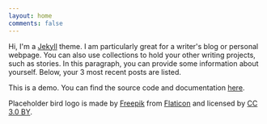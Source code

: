 ```yaml
---
layout: home
comments: false
---
```


Hi, I'm a [Jekyll](https://jekyllrb.com/) theme. I am particularly great for a writer's blog or personal webpage. You can also use collections to hold your other writing projects, such as stories. In this paragraph, you can provide some information about yourself. Below, your 3 most recent posts are listed. 

This is a demo. You can find the source code and documentation [here](https://github.com/lingxz/sparrow). 

Placeholder bird logo is made by [Freepik](http://www.freepik.com) from [Flaticon](http://www.flaticon.com) and licensed by [CC 3.0 BY](http://creativecommons.org/licenses/by/3.0/).






